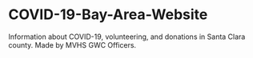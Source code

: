# COVID-19-Bay-Area-Website
Information about COVID-19, volunteering, and donations in Santa Clara county. Made by MVHS GWC Officers.
